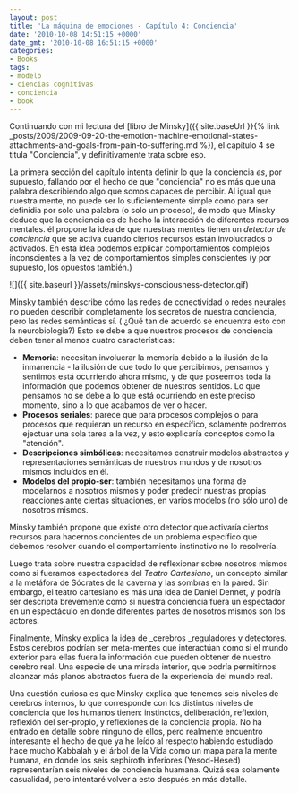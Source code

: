```yaml
---
layout: post
title: 'La máquina de emociones - Capítulo 4: Conciencia'
date: '2010-10-08 14:51:15 +0000'
date_gmt: '2010-10-08 16:51:15 +0000'
categories:
- Books
tags:
- modelo
- ciencias cognitivas
- conciencia
- book
---
```


Continuando con mi lectura del [libro de Minsky]({{ site.baseUrl }}{% link _posts/2009/2009-09-20-the-emotion-machine-emotional-states-attachments-and-goals-from-pain-to-suffering.md %}), el capítulo 4 se titula "Conciencia", y definitivamente trata sobre eso.

La primera sección del capítulo intenta definir lo que la conciencia _es_, por supuesto, fallando por el hecho de que "conciencia" no es más que una palabra describiendo algo que somos capaces de percibir. Al igual que nuestra mente, no puede ser lo suficientemente simple como para ser definidia por solo una palabra (o solo un proceso), de modo que Minsky deduce que la conciencia es de hecho la interacción de diferentes recursos mentales. él propone la idea de que nuestras mentes tienen un _detector de conciencia_ que se activa cuando ciertos recursos están involucrados o activados. En esta idea podemos explicar comportamientos complejos inconscientes a la vez de comportamientos simples conscientes (y por supuesto, los opuestos también.)

![]({{ site.baseurl }}/assets/minskys-consciousness-detector.gif)

Minsky también describe cómo las redes de conectividad o redes neurales no pueden describir completamente los secretos de nuestra conciencia, pero las redes semánticas sí. ( ¿Qué tan de acuerdo se encuentra esto con la neurobiología?) Esto se debe a que nuestros procesos de conciencia deben tener al menos cuatro características:

- **Memoria**: necesitan involucrar la memoria debido a la ilusión de la inmanencia - la ilusión de que todo lo que percibimos, pensamos y sentimos está ocurriendo ahora mismo, y de que poseemos toda la información que podemos obtener de nuestros sentidos. Lo que pensamos no se debe a lo que está ocurriendo en este preciso momento, sino a lo que acabamos de ver o hacer.
- **Procesos seriales**: parece que para procesos complejos o para procesos que requieran un recurso en específico, solamente podremos ejectuar una sola tarea a la vez, y esto explicaría conceptos como la "atención".
- **Descripciones simbólicas**: necesitamos construir modelos abstractos y representaciones semánticas de nuestros mundos y de nosotros mismos incluídos en él.
- **Modelos del propio-ser**: también necesitamos una forma de modelarnos a nosotros mismos y poder predecir nuestras propias reacciones ante ciertas situaciones, en varios modelos (no sólo uno) de nosotros mismos.

Minsky también propone que existe otro detector que activaría ciertos recursos para hacernos concientes de un problema específico que debemos resolver cuando el comportamiento instinctivo no lo resolvería.

Luego trata sobre nuestra capacidad de reflexionar sobre nosotros mismos como si fueramos espectadores del _Teatro Cartesiano_, un concepto similar a la metáfora de Sócrates de la caverna y las sombras en la pared. Sin embargo, el teatro cartesiano es más una idea de Daniel Dennet, y podría ser descripta brevemente como si nuestra conciencia fuera un espectador en un espectáculo en donde diferentes partes de nosotros mismos son los actores.

Finalmente, Minsky explica la idea de _cerebros _reguladores y detectores. Estos cerebros podrían ser meta-mentes que interactúan como si el mundo exterior para ellas fuera la información que pueden obtener de nuestro cerebro real. Una especie de una mirada interior, que podría permitirnos alcanzar más planos abstractos fuera de la experiencia del mundo real.

Una cuestión curiosa es que Minsky explica que tenemos seis niveles de cerebros internos, lo que corresponde con los distintos niveles de conciencia que los humanos tienen: instinctos, deliberación, reflexión, reflexión del ser-propio, y reflexiones de la conciencia propia. No ha entrado en detalle sobre ninguno de ellos, pero realmente encuentro interesante el hecho de que ya he leído al respecto habiendo estudiado hace mucho Kabbalah y el árbol de la Vida como un mapa para la mente humana, en donde los seis sephiroth inferiores (Yesod-Hesed) representarían seis niveles de conciencia huamana. Quizá sea solamente casualidad, pero intentaré volver a esto después en más detalle.

